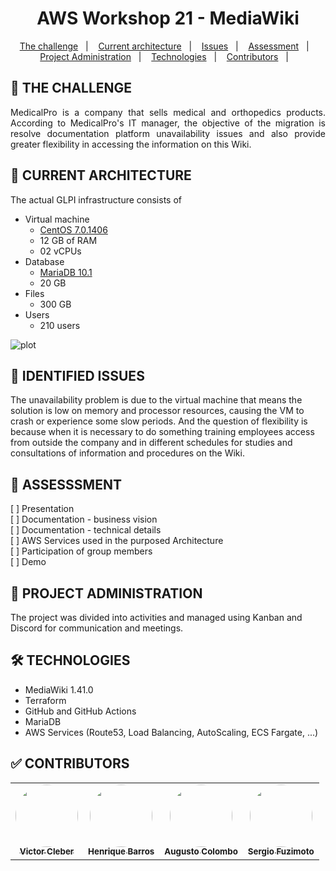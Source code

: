 <h1 align="center"> AWS Workshop 21 - MediaWiki</h1>

<p align="center">
  <a href="#Challenge">The challenge</a>&nbsp;&nbsp;&nbsp;|&nbsp;&nbsp;&nbsp;
  <a href="#Current Architecture">Current architecture</a>&nbsp;&nbsp;&nbsp;|&nbsp;&nbsp;&nbsp;  
  <a href="#Issues">Issues</a>&nbsp;&nbsp;&nbsp;|&nbsp;&nbsp;&nbsp;
  <a href="#ItemsTo BeEvaluated">Assessment</a>&nbsp;&nbsp;&nbsp;|&nbsp;&nbsp;&nbsp;
  <a href="#ProjectAdministration">Project Administration</a>&nbsp;&nbsp;&nbsp;|&nbsp;&nbsp;&nbsp;
  <a href="#Technologies">Technologies</a>&nbsp;&nbsp;&nbsp;|&nbsp;&nbsp;&nbsp;
  <a href="#Contributors">Contributors</a>&nbsp;&nbsp;&nbsp;|&nbsp;&nbsp;&nbsp;
</p>


## 🚀 THE CHALLENGE

<p align="justify">MedicalPro is a company that sells medical and orthopedics products. According to MedicalPro's IT manager, the objective of the migration is resolve documentation platform unavailability issues and also provide greater flexibility in accessing the information on this Wiki.
</p>

## 🎲 CURRENT ARCHITECTURE
<p align="justify">The actual GLPI infrastructure consists of</p>

- Virtual machine 
    - [CentOS 7.0.1406](https://www.redhat.com/en/topics/linux/centos-linux-eol#:~:text=Why%20is%20CentOS%20Linux%20going,Red%20Hat%20Enterprise%20Linux%20releases)
    - 12 GB of RAM 
    - 02 vCPUs
- Database
    - [MariaDB 10.1](https://mariadb.org/)
    - 20 GB
- Files
    - 300 GB
- Users    
    - 210 users 

![plot](./diagrams/infrastructure.jpg)


## 🎲 IDENTIFIED ISSUES

The unavailability problem is due to the virtual machine that means the solution is low on memory and processor resources, causing the VM to crash or experience some slow periods. And the question of flexibility is because when it is necessary to do something training employees access from outside the company and in different schedules for studies and consultations of information and procedures on the Wiki.


## 📝 ASSESSSMENT
[ ] Presentation</br>
[ ] Documentation - business vision</br>
[ ] Documentation - technical details</br>
[ ] AWS Services used in the purposed Architecture</br>
[ ] Participation of group members</br>
[ ] Demo</br>

## 🔗 PROJECT ADMINISTRATION
The project was divided into activities and managed using Kanban and Discord for communication and meetings.

## 🛠 TECHNOLOGIES

- MediaWiki 1.41.0
- Terraform
- GitHub and GitHub Actions
- MariaDB
- AWS Services (Route53, Load Balancing, AutoScaling, ECS Fargate, ...)

## ✅ CONTRIBUTORS

<table style="width:100%">
  <tr>
    <td align="center"><a href="https://www.linkedin.com/in/victor-cleber/?locale=en_US"><img style="border-radius: 50%;" src="https://avatars.githubusercontent.com/u/13708226?v=4" width="100px;" alt=""/><br /><sub><b>Victor Cleber</b></sub></a><br /></td>
    <td align="center"><a href="https://github.com/Henrique-1969"><img style="border-radius: 50%;" src="https://avatars.githubusercontent.com/u/186761926?v=4" width="100px;" alt=""/><br /><sub><b>Henrique Barros</b></sub></a><br /></td>
    <td align="center"><a href="https://github.com/Gutocol"><img style="border-radius: 50%;" src="https://avatars.githubusercontent.com/u/186768118?v=4" width="100px;" alt=""/><br /><sub><b>Augusto Colombo </b></sub></a><br /></td>
    <td align="center"><a href="https://github.com/sergiofuzimoto"><img style="border-radius: 50%;" src="https://avatars.githubusercontent.com/u/113111759?v=4" width="100px;" alt=""/><br /><sub><b>Sergio Fuzimoto</b></sub></a><br /></td>
  </tr>  
</table>